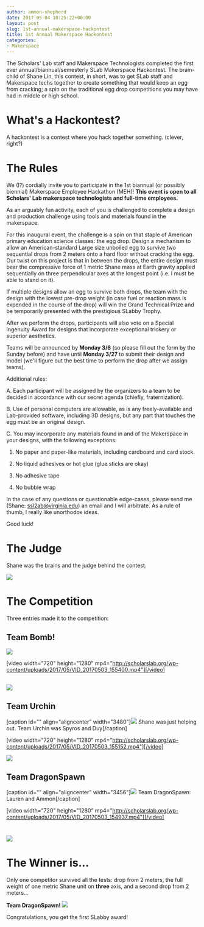 ```yaml
---
author: ammon-shepherd
date: 2017-05-04 10:25:22+00:00
layout: post
slug: 1st-annual-makerspace-hackontest
title: 1st Annual Makerspace Hackontest
categories:
- Makerspace
---
```


The Scholars' Lab staff and Makerspace Technologists completed the first ever annual/biannual/semesterly SLab Makerspace Hackontest. The brain-child of Shane Lin, this contest, in short, was to get SLab staff and Makerspace techs together to create something that would keep an egg from cracking; a spin on the traditional egg drop competitions you may have had in middle or high school.


# What's a Hackontest?


A hackontest is a contest where you hack together something. (clever, right?)


# The Rules




We (I?) cordially invite you to participate in the 1st biannual (or possibly biennial) Makerspace Employee Hackathon (MEH)! **This event is open to all Scholars' Lab makerspace technologists and full-time employees.**




As an arguably fun activity, each of you is challenged to complete a design and production challenge using tools and materials found in the makerspace.




For this inaugural event, the challenge is a spin on that staple of American primary education science classes: the egg drop. Design a mechanism to allow an American-standard Large size unboiled egg to survive two sequential drops from 2 meters onto a hard floor without cracking the egg. Our twist on this project is that in between the drops, the entire design must bear the compressive force of 1 metric Shane mass at Earth gravity applied sequentially on three perpendicular axes at the longest point (i.e. I must be able to stand on it).




If multiple designs allow an egg to survive both drops, the team with the design with the lowest pre-drop weight (in case fuel or reaction mass is expended in the course of the drop) will win the Grand Technical Prize and be temporarily presented with the prestigious SLabby Trophy.




After we perform the drops, participants will also vote on a Special Ingenuity Award for designs that incorporate exceptional trickery or superior aesthetics.




Teams will be announced by **Monday 3/6** (so please fill out the form by the Sunday before) and have until **Monday 3/27** to submit their design and model (we'll figure out the best time to perform the drop after we assign teams).




Additional rules:




A. Each participant will be assigned by the organizers to a team to be decided in accordance with our secret agenda (chiefly, fraternization).




B. Use of personal computers are allowable, as is any freely-available and Lab-provided software, including 3D designs, but any part that touches the egg must be an original design.




C. You may incorporate any materials found in and of the Makerspace in your designs, with the following exceptions:




1. No paper and paper-like materials, including cardboard and card stock.




2. No liquid adhesives or hot glue (glue sticks are okay)




3. No adhesive tape




4. No bubble wrap




In the case of any questions or questionable edge-cases, please send me (Shane: [ssl2ab@virginia.edu](mailto:ssl2ab@virginia.edu)) an email and I will arbitrate. As a rule of thumb, I really like unorthodox ideas.




Good luck!





# The Judge


Shane was the brains and the judge behind the contest.

![](http://scholarslab.org/wp-content/uploads/2017/05/IMG_20170503_154042.jpg)


# The Competition


Three entries made it to the competition:


## Team Bomb!


![](http://scholarslab.org/wp-content/uploads/2017/05/IMG_20170503_154036.jpg)

[video width="720" height="1280" mp4="http://scholarslab.org/wp-content/uploads/2017/05/VID_20170503_155400.mp4"][/video]


## ![](http://scholarslab.org/wp-content/uploads/2017/05/IMG_20170503_155520.jpg)




## Team Urchin


[caption id="" align="aligncenter" width="3480"]![](http://scholarslab.org/wp-content/uploads/2017/05/IMG_20170503_154617.jpg) Shane was just helping out. Team Urchin was Spyros and Duy[/caption]

[video width="720" height="1280" mp4="http://scholarslab.org/wp-content/uploads/2017/05/VID_20170503_155152.mp4"][/video]

![](http://scholarslab.org/wp-content/uploads/2017/05/IMG_20170503_155326.jpg)


## Team DragonSpawn


[caption id="" align="aligncenter" width="3456"]![](http://scholarslab.org/wp-content/uploads/2017/05/IMG_20170503_154024.jpg) Team DragonSpawn: Lauren and Ammon[/caption]

[video width="720" height="1280" mp4="http://scholarslab.org/wp-content/uploads/2017/05/VID_20170503_154937.mp4"][/video]


# ![](http://scholarslab.org/wp-content/uploads/2017/05/IMG_20170503_155616.jpg)




# The Winner is...


Only one competitor survived all the tests: drop from 2 meters, the full weight of one metric Shane unit on **three** axis, and a second drop from 2 meters...

**Team DragonSpawn!**
![](http://scholarslab.org/wp-content/uploads/2017/05/20170503_160322-1-e1493907510317-905x1024.jpg)

Congratulations, you get the first SLabby award!



